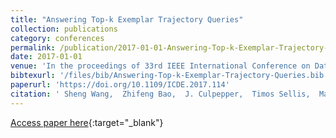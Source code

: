 ```yaml
---
title: "Answering Top-k Exemplar Trajectory Queries"
collection: publications
category: conferences
permalink: /publication/2017-01-01-Answering-Top-k-Exemplar-Trajectory-Queries
date: 2017-01-01
venue: 'In the proceedings of 33rd IEEE International Conference on Data Engineering, ICDE 2017, San Diego, CA, USA, April 19-22, 2017'
bibtexurl: '/files/bib/Answering-Top-k-Exemplar-Trajectory-Queries.bib'
paperurl: 'https://doi.org/10.1109/ICDE.2017.114'
citation: ' Sheng Wang,  Zhifeng Bao,  J. Culpepper,  Timos Sellis,  Mark Sanderson,  Xiaolin Qin, &quot;Answering Top-k Exemplar Trajectory Queries.&quot; In the proceedings of 33rd IEEE International Conference on Data Engineering, ICDE 2017, San Diego, CA, USA, April 19-22, 2017, 2017.'
---
```

[Access paper here](https://doi.org/10.1109/ICDE.2017.114){:target="_blank"}
